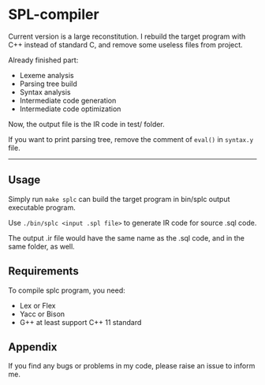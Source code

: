 # SPL-compiler

Current version is a large reconstitution. I rebuild the target program with C++ instead of standard C, and remove some useless files from project.

Already finished part:
* Lexeme analysis
* Parsing tree build
* Syntax analysis
* Intermediate code generation
* Intermediate code optimization

Now, the output file is the IR code in test/ folder.

If you want to print parsing tree, remove the comment of `eval()` in `syntax.y` file.

----

## Usage

Simply run `make splc` can build the target program in bin/splc output executable program.

Use `./bin/splc <input .spl file>` to generate IR code for source .sql code.

The output .ir file would have the same name as the .sql code, and in the same folder, as well.

## Requirements

To compile splc program, you need:
* Lex or Flex
* Yacc or Bison
* G++ at least support C++ 11 standard

## Appendix

If you find any bugs or problems in my code, please raise an issue to inform me.